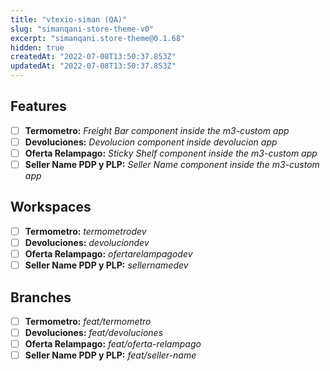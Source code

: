 ```yaml
---
title: "vtexio-siman (QA)"
slug: "simanqani-store-theme-v0"
excerpt: "simanqani.store-theme@0.1.68"
hidden: true
createdAt: "2022-07-08T13:50:37.853Z"
updatedAt: "2022-07-08T13:50:37.853Z"
---
```

## Features

- [ ] **Termometro:** _Freight Bar component inside the m3-custom app_
- [ ] **Devoluciones:** _Devolucion component inside devolucion app_
- [ ] **Oferta Relampago:** _Sticky Shelf component inside the m3-custom app_
- [ ] **Seller Name PDP y PLP:** _Seller Name component inside the m3-custom app_

## Workspaces

- [ ] **Termometro:** _termometrodev_
- [ ] **Devoluciones:** _devoluciondev_
- [ ] **Oferta Relampago:** _ofertarelampagodev_
- [ ] **Seller Name PDP y PLP:** _sellernamedev_

## Branches

- [ ] **Termometro:** _feat/termometro_
- [ ] **Devoluciones:** _feat/devoluciones_
- [ ] **Oferta Relampago:** _feat/oferta-relampago_
- [ ] **Seller Name PDP y PLP:** _feat/seller-name_